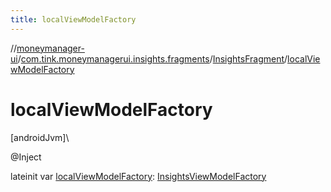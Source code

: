 ```yaml
---
title: localViewModelFactory
---
```

//[moneymanager-ui](../../../index.html)/[com.tink.moneymanagerui.insights.fragments](../index.html)/[InsightsFragment](index.html)/[localViewModelFactory](local-view-model-factory.html)



# localViewModelFactory



[androidJvm]\




@Inject



lateinit var [localViewModelFactory](local-view-model-factory.html): [InsightsViewModelFactory](../../com.tink.moneymanagerui.insights.di/-insights-view-model-factory/index.html)




